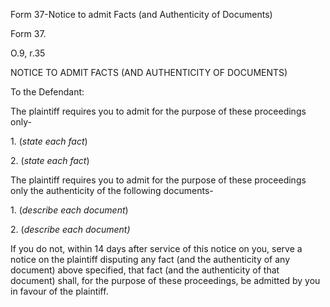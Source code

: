 Form 37-Notice to admit Facts (and Authenticity of Documents)

Form 37.

O.9, r.35

NOTICE TO ADMIT FACTS (AND AUTHENTICITY OF DOCUMENTS)

To the Defendant:

The plaintiff requires you to admit for the purpose of these proceedings
only-

1\. (*state each fact*)

2\. (*state each fact*)

The plaintiff requires you to admit for the purpose of these proceedings
only the authenticity of the following documents-

1\. (*describe each document*)

2\. (*describe each document)*

If you do not, within 14 days after service of this notice on you, serve
a notice on the plaintiff disputing any fact (and the authenticity of
any document) above specified, that fact (and the authenticity of that
document) shall, for the purpose of these proceedings, be admitted by
you in favour of the plaintiff.

